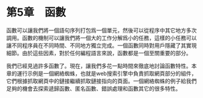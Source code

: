 # 第5章　函數

函數可以讓我們將一個語句序列打包爲一個單元，然後可以從程序中其它地方多次調用。函數的機制可以讓我們將一個大的工作分解爲小的任務，這樣的小任務可以讓不同程序員在不同時間、不同地方獨立完成。一個函數同時對用戶隱藏了其實現細節。由於這些因素，對於任何編程語言來說，函數都是一個至關重要的部分。

我們已經見過許多函數了。現在，讓我們多花一點時間來徹底地討論函數特性。本章的運行示例是一個網絡蜘蛛，也就是web搜索引擎中負責抓取網頁部分的組件，它們根據抓取網頁中的鏈接繼續抓取鏈接指向的頁面。一個網絡蜘蛛的例子給我們足夠的機會去探索遞歸函數、匿名函數、錯誤處理和函數其它的很多特性。

